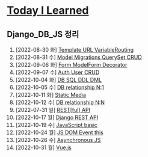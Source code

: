 # [Today I Learned](/../..)

## Django_DB_JS 정리

1. [2022-08-30 화] [Template URL VariableRouting](./0830_Django_Template_VariableRouting.md)
2. [2022-08-31 수] [Model Migrations QuerySet CRUD](./0831_Django_Model_QuerySet_CRUD.md)
3. [2022-09-06 화] [Form ModelForm Decorator](./0906_Django_Form_ModelForm.md)
4. [2022-09-07 수] [Auth User CRUD](./0907_Django_Auth.md)
5. [2022-10-04 화] [DB SQL DDL DML](./1004_DB_SQL.md)
6. [2022-10-05 수] [DB relationship N:1](./1005_DB_relationship_N_1.md)
7. [2022-10-11 화] [Static Media](./1011_Django_Static_Media.md)
8. [2022-10-12 수] [DB relationship N:N](./1012_DB_relationship_N_N.md)
9. [2022-07-31 일] [REST[ful] API](https://github.com/kimsixsue/CS-Study/blob/master/kimsixsue/RESTful_API.md)
10. [2022-10-17 월] [Django REST API](./1017_Django_REST_API.md)
11. [2022-10-19 수] [JavaScript basic](./1019_JavaScript_basic.md)
12. [2022-10-24 월] [JS DOM Event this](./1024_JS_DOM_Event_this.md)
13. [2022-10-26 수] [Asynchronous JS](./1026_Asynchronous_JS.md)
14. [2022-10-31 월] [Vue.js](./1031_Vue.js.md)
